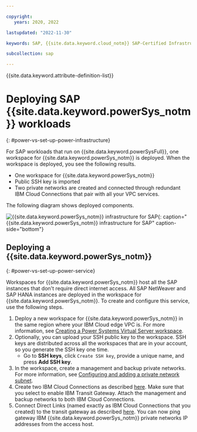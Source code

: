 ```yaml
---

copyright:
   years: 2020, 2022

lastupdated: "2022-11-30"

keywords: SAP, {{site.data.keyword.cloud_notm}} SAP-Certified Infrastructure, {{site.data.keyword.ibm_cloud_sap}}, SAP Workloads

subcollection: sap

---
```


{{site.data.keyword.attribute-definition-list}}

# Deploying SAP {{site.data.keyword.powerSys_notm}} workloads
{: #power-vs-set-up-power-infrastructure}

For SAP workloads that run on {{site.data.keyword.powerSysFull}}, one workspace for {{site.data.keyword.powerSys_notm}} is deployed. When the workspace is deployed, you see the following results.

* One workspace for {{site.data.keyword.powerSys_notm}}
* Public SSH key is imported
* Two private networks are created and connected through redundant IBM Cloud Connections that pair with all your VPC services.

The following diagram shows deployed components.

![{{site.data.keyword.powerSys_notm}} infrastructure for SAP](../images/step2_manual_PowerVS-with-VPC.svg){: caption="{{site.data.keyword.powerSys_notm}} infrastructure for SAP" caption-side="bottom"}

## Deploying a {{site.data.keyword.powerSys_notm}}
{: #power-vs-set-up-power-service}

Workspaces for {{site.data.keyword.powerSys_notm}} host all the SAP instances that don't require direct internet access. All SAP NetWeaver and SAP HANA instances are deployed in the workspace for {{site.data.keyword.powerSys_notm}}. To create and configure this service, use the following steps.

1. Deploy a new workspace for {{site.data.keyword.powerSys_notm}} in the same region where your IBM Cloud edge VPC is. For more information, see [Creating a Power Systems Virtual Server workspace](/docs/power-iaas?topic=power-iaas-creating-power-virtual-server#creating-service).
2. Optionally, you can upload your SSH public key to the workspace. SSH keys are distributed across all the workspaces that are in your account, so you generate the SSH key one time.
   - Go to **SSH keys**, click `Create SSH key`, provide a unique name, and press **Add SSH key**.
3. In the workspace, create a management and backup private networks. For more information, see [
Configuring and adding a private network subnet](/docs/power-iaas?topic=power-iaas-configuring-subnet).
4. Create two IBM Cloud Connections as described [here](/docs/power-iaas?topic=power-iaas-cloud-connections#create-cloud-connections). Make sure that you select to enable IBM Transit Gateway. Attach the management and backup networks to both IBM Cloud Connections.
5. Connect Direct Links (named exactly as IBM Cloud Connections that you created) to the transit gateway as described [here](/docs/transit-gateway?topic=transit-gateway-adding-connections&interface=ui). You can now ping gateway IBM {{site.data.keyword.powerSys_notm}} private networks IP addresses from the access host.
